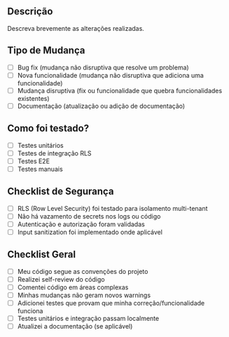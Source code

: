 ## Descrição

Descreva brevemente as alterações realizadas.

## Tipo de Mudança

- [ ] Bug fix (mudança não disruptiva que resolve um problema)
- [ ] Nova funcionalidade (mudança não disruptiva que adiciona uma funcionalidade)
- [ ] Mudança disruptiva (fix ou funcionalidade que quebra funcionalidades existentes)
- [ ] Documentação (atualização ou adição de documentação)

## Como foi testado?

- [ ] Testes unitários
- [ ] Testes de integração RLS
- [ ] Testes E2E
- [ ] Testes manuais

## Checklist de Segurança

- [ ] RLS (Row Level Security) foi testado para isolamento multi-tenant
- [ ] Não há vazamento de secrets nos logs ou código
- [ ] Autenticação e autorização foram validadas
- [ ] Input sanitization foi implementado onde aplicável

## Checklist Geral

- [ ] Meu código segue as convenções do projeto
- [ ] Realizei self-review do código
- [ ] Comentei código em áreas complexas
- [ ] Minhas mudanças não geram novos warnings
- [ ] Adicionei testes que provam que minha correção/funcionalidade funciona
- [ ] Testes unitários e integração passam localmente
- [ ] Atualizei a documentação (se aplicável)